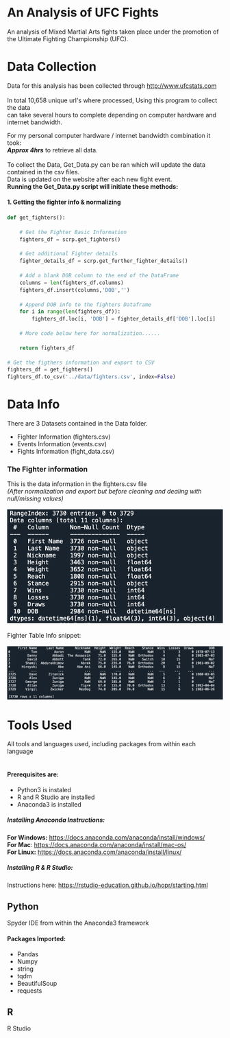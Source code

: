# An Analysis of UFC Fights
An analysis of Mixed Martial Arts fights taken place under the promotion of the Ultimate Fighting Championship (UFC).

# Data Collection
Data for this analysis has been collected through http://www.ufcstats.com <br>
<br>
In total 10,658 unique url's where processed, Using this program to collect the data <br>
can take several hours to complete depending on computer hardware and internet bandwidth.<br>
    
For my personal computer hardware / internet bandwidth combination it took:<br>
**_Approx 4hrs_** to retrieve all data.<br>
<br>
To collect the Data, Get_Data.py can be ran which will update the data contained in the csv files.<br>
Data is updated on the website after each new fight event.<br>
**Running the Get_Data.py script will initiate these methods:**<br>

#### 1. Getting the fighter info & normalizing
```python
def get_fighters():
    
    # Get the Fighter Basic Information
    fighters_df = scrp.get_fighters()
    
    # Get additional Fighter details
    fighter_details_df = scrp.get_further_fighter_details()
    
    # Add a blank DOB column to the end of the DataFrame
    columns = len(fighters_df.columns)
    fighters_df.insert(columns,'DOB','')
    
    # Append DOB info to the fighters Dataframe
    for i in range(len(fighters_df)):
        fighters_df.loc[i, 'DOB'] = fighter_details_df['DOB'].loc[i]
    
    # More code below here for normalization......
    
    return fighters_df
    
# Get the figthers information and export to CSV
fighters_df = get_fighters()
fighters_df.to_csv('../data/fighters.csv', index=False)
```


# Data Info
There are 3 Datasets contained in the Data folder. <br>
- Fighter Information (fighters.csv)
- Events Information (events.csv)
- Fights Information (fight_data.csv)

### The Fighter information
This is the data information in the fighters.csv file <br>
*_(After normalization and export but before cleaning and dealing with null/missing values)_*<br><br>
![Fighter Data Info](https://github.com/Jon-Flan/Analysis_of_UFC_Fights/blob/main/imgs/fighter_dtypes_info.png)
<br>
<br>
Fighter Table Info snippet: <br><br>
![Fighter Table Snippet](https://github.com/Jon-Flan/Analysis_of_UFC_Fights/blob/main/imgs/fighter_info_head.png)

# Tools Used
All tools and languages used, including packages from within each language <br>
<br>
#### Prerequisites are:
- Python3 is instaled
- R and R Studio are installed
- Anaconda3 is installed

##### Installing Anaconda Instructions: <br>
**For Windows:** https://docs.anaconda.com/anaconda/install/windows/ <br>
**For Mac**: https://docs.anaconda.com/anaconda/install/mac-os/ <br>
**For Linux:** https://docs.anaconda.com/anaconda/install/linux/ <br>

##### Installing R & R Studio: <br>
Instructions here: https://rstudio-education.github.io/hopr/starting.html <br>

## Python 
Spyder IDE from within the Anaconda3 framework
#### Packages Imported:
- Pandas<br>
- Numpy <br>
- string<br>
- tqdm<br>
- BeautifulSoup<br>
- requests<br>

## R
R Studio


